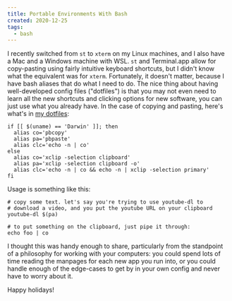 ```yaml
---
title: Portable Environments With Bash
created: 2020-12-25
tags:
  - bash
---
```


I recently switched from `st` to `xterm` on my Linux machines, and I also have a
Mac and a Windows machine with WSL. `st` and Terminal.app allow for copy-pasting
using fairly intuitive keyboard shortcuts, but I didn't know what the equivalent
was for `xterm`. Fortunately, it doesn't matter, because I have bash aliases
that do what I need to do. The nice thing about having well-developed config
files ("dotfiles") is that you may not even need to learn all the new shortcuts
and clicking options for new software, you can just use what you already have.
In the case of copying and pasting, here's what's in [my
dotfiles](https://github.com/zacanger/dotfiles):

```shell
if [[ $(uname) == 'Darwin' ]]; then
  alias co='pbcopy'
  alias pa='pbpaste'
  alias clc='echo -n | co'
else
  alias co='xclip -selection clipboard'
  alias pa='xclip -selection clipboard -o'
  alias clc='echo -n | co && echo -n | xclip -selection primary'
fi
```

Usage is something like this:

```shell
# copy some text. let's say you're trying to use youtube-dl to
# download a video, and you put the youtube URL on your clipboard
youtube-dl $(pa)

# to put something on the clipboard, just pipe it through:
echo foo | co
```

I thought this was handy enough to share, particularly from the standpoint of a
philosophy for working with your computers: you could spend lots of time reading
the manpages for each new app you run into, or you could handle enough of the
edge-cases to get by in your own config and never have to worry about it.

Happy holidays!
